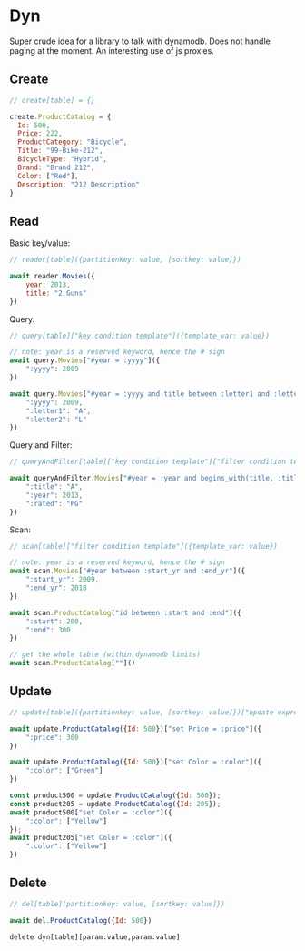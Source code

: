# Dyn

Super crude idea for a library to talk with dynamodb.  Does not handle paging at the moment.  An interesting use of js proxies.

## Create

```js
// create[table] = {}

create.ProductCatalog = {
  Id: 500,
  Price: 222,
  ProductCategory: "Bicycle",
  Title: "99-Bike-212",
  BicycleType: "Hybrid",
  Brand: "Brand 212",
  Color: ["Red"],
  Description: "212 Description"
}
```

## Read

Basic key/value:

```js
// reader[table]({partitionkey: value, [sortkey: value]})

await reader.Movies({
	year: 2013,
	title: "2 Guns"
})
```

Query:

```js
// query[table]["key condition template"]({template_var: value})

// note: year is a reserved keyword, hence the # sign
await query.Movies["#year = :yyyy"]({
	":yyyy": 2009
})

await query.Movies["#year = :yyyy and title between :letter1 and :letter2"]({
	":yyyy": 2009,
	":letter1": "A",
	":letter2": "L"
})
```

Query and Filter:

```js
// queryAndFilter[table]["key condition template"]["filter condition template"]({template_var: value})

await queryAndFilter.Movies["#year = :year and begins_with(title, :title)"]["rated = :rated"]({
	":title": "A",
	":year": 2013,
	":rated": "PG"
})
```

Scan:

```js
// scan[table]["filter condition template"]({template_var: value})

// note: year is a reserved keyword, hence the # sign
await scan.Movies["#year between :start_yr and :end_yr"]({
	":start_yr": 2009,
	":end_yr": 2018
})

await scan.ProductCatalog["id between :start and :end"]({
	":start": 200,
	":end": 300
})

// get the whole table (within dynamodb limits)
await scan.ProductCatalog[""]()
```

## Update

```js
// update[table]({partitionkey: value, [sortkey: value]})["update expression template"]({template_var: value})

await update.ProductCatalog({Id: 500})["set Price = :price"]({
    ":price": 300
})

await update.ProductCatalog({Id: 500})["set Color = :color"]({
    ":color": ["Green"]
})

const product500 = update.ProductCatalog({Id: 500});
const product205 = update.ProductCatalog({Id: 205});
await product500["set Color = :color"]({
    ":color": ["Yellow"]
});
await product205["set Color = :color"]({
    ":color": ["Yellow"]
})
```

## Delete

```js
// del[table](partitionkey: value, [sortkey: value]})

await del.ProductCatalog({Id: 500})
```

`delete dyn[table][param:value,param:value]`
